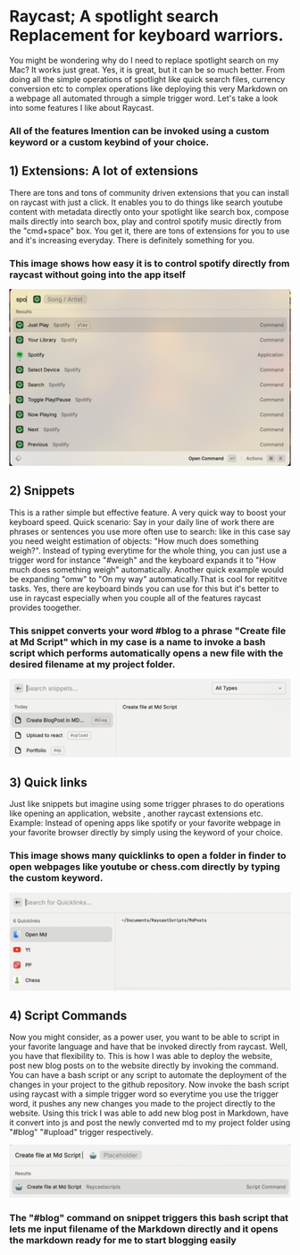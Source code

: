 # Raycast; A spotlight search Replacement for keyboard warriors.

You might be wondering why do I need to replace spotlight search on my Mac? It works just great. Yes, it is great, but it can be so much better. From doing all the simple operations of spotlight like quick search files, currency conversion etc to complex operations like deploying this very Markdown on a webpage all automated through a simple trigger word. Let's take a look into some features I like about Raycast.

### All of the features Imention can be invoked using a custom keyword or a custom keybind of your choice.
## 1) Extensions: A lot of extensions
There are tons and tons of community driven extensions that you can install on raycast with just a click. It enables you to do things like search youtube content with metadata directly onto your spotlight like search box, compose mails directly into search box, play and control spotify music directly from the "cmd+space"  box. You get it, there are tons of extensions for you to use and it's increasing everyday. There is definitely something for you. 
### This image shows how easy it is to control spotify directly from raycast without going into the app itself
![spotify](./images/spotify.png "Spotify Extension")
## 2) Snippets
This is a rather simple  but  effective feature. A very quick way to boost your keyboard speed. Quick scenario: Say in your daily line of work there are phrases or sentences you use more often use to search: like in this case say you need weight estimation of objects:  "How much does something weigh?". Instead of typing everytime for the whole thing, you can just use a trigger word for instance "#weigh" and the keyboard expands it to "How much does something weigh" automatically. Another quick example would be expanding "omw" to "On my way" automatically.That is cool for repititve tasks. Yes, there are keyboard binds you can use for this but it's better to use in raycast especially when you couple all of the features raycast provides toogether.   
### This snippet converts your word #blog to a phrase "Create file at Md Script" which in my case is a name to invoke a bash script which performs automatically opens a new file with the desired filename at my project folder. 
![snippet](./images/snippet.png "Snippet")
## 3) Quick links
Just like snippets but imagine using some trigger phrases to do operations like opening an application, website , another raycast extensions etc. Example: Instead of opening apps like spotify or your favorite webpage in your favorite browser directly by simply using the keyword of your choice. 
### This image shows many quicklinks to open a folder in finder to open webpages like youtube or chess.com directly by typing the custom keyword.
![quicklink](./images/quicklink.png "Quicklink")

## 4) Script Commands
Now you might consider, as a power user, you want to be able to script in your favorite language and have that be invoked directly from raycast. Well, you have that flexibility to. This is how I was able to deploy the website, post new blog posts on to the website directly by invoking the command. You can have a bash script or any script to automate the deployment of the changes in your project to the github repository. Now invoke the bash script using raycast with a simple trigger word so everytime you use the trigger word, it pushes any new changes you made to the project directly to the website. Using this trick I was able to add new blog post in Markdown, have it convert into js and post the newly converted md to my project folder using "#blog" "#upload" trigger respectively.  

![script-command](./images/script-command.png "Script Command")
### The "#blog" command on snippet triggers this bash script that lets me input filename of the Markdown directly and it opens the markdown ready for me to start blogging easily
